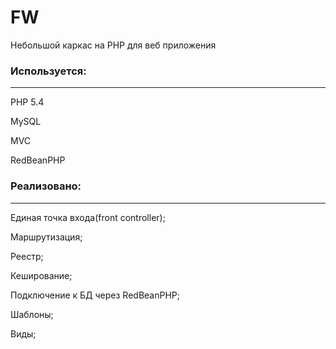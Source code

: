 # FW
Небольшой каркас на PHP для веб  приложения

### Используется:
---
PHP 5.4

MySQL

MVC

RedBeanPHP

### Реализовано:
---
Единая точка входа(front controller);

Маршрутизация;

Реестр;

Кеширование;

Подключение к БД через RedBeanPHP;

Шаблоны;

Виды;
